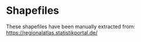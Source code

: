 # Shapefiles
These shapefiles have been manually extracted from:  
https://regionalatlas.statistikportal.de/